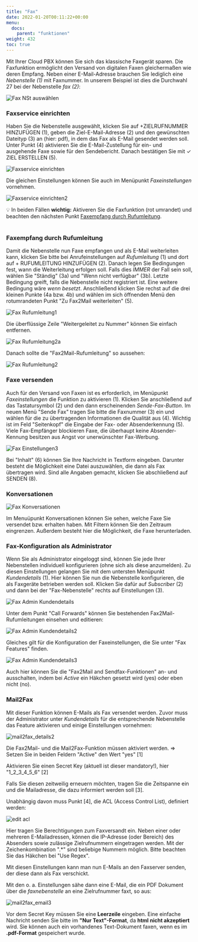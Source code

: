 ```yaml
---
title: "Fax"
date: 2022-01-20T00:11:22+00:00
menu:
  docs:
    parent: "funktionen"
weight: 432
toc: true
---
```


Mit Ihrer Cloud PBX können Sie sich das klassische Faxgerät sparen. Die Faxfunktion ermöglicht den Versand von digitalen Faxen gleichermaßen wie deren Empfang. Neben einer E-Mail-Adresse brauchen Sie lediglich eine *Nebenstelle (1)* mit Faxnummer. In unserem Beispiel ist dies die Durchwahl 27 bei der Nebenstelle *fax (2)*:

![Fax NSt auswählen](https://github.com/user-attachments/assets/dfbd912c-eb21-451f-84a2-c56d76d57eb3)

### Faxservice einrichten

Haben Sie die Nebenstelle ausgewählt, klicken Sie auf +ZIELRUFNUMMER HINZUFÜGEN (1), geben die Ziel-E-Mail-Adresse (2) und den gewünschten Dateityp (3) an (hier: pdf), in dem das Fax als E-Mail gesendet werden soll. Unter Punkt (4) aktivieren Sie die E-Mail-Zustellung für ein- und ausgehende Faxe sowie für den Sendebericht. Danach bestätigen Sie mit ✓ ZIEL ERSTELLEN (5). <br>

![Faxservice einrichten](https://github.com/user-attachments/assets/3f78903e-d760-434a-9796-797ad910d6e5)

Die gleichen Einstellungen können Sie auch im Menüpunkt *Faxeinstellungen* vornehmen. <br>

![Faxservice einrichten2](https://github.com/user-attachments/assets/c05392ce-0e82-4c90-9b69-ce0d1a71c30a)

💡 In beiden Fällen **wichtig:** Aktiveren Sie die Faxfunktion (rot umrandet) und beachten den nächsten Punkt [Faxempfang durch Rufumleitung](https://cloudpbx-doku.netcologne.de/docs/funktionen/fax/#faxempfang-durch-rufumleitung). <br>
<br>
 
### Faxempfang durch Rufumleitung

Damit die Nebenstelle nun Faxe empfangen und als E-Mail weiterleiten kann, klicken Sie bitte bei Anrufeinstellungen auf *Rufumleitung* (1) und dort auf + RUFUMLEITUNG HINZUFÜGEN (2). Danach legen Sie Bedingungen fest, wann die Weiterleitung erfolgen soll. Falls dies *IMMER* der Fall sein soll, wählen Sie "Ständig" (3a) und "Wenn nicht verfügbar" (3b). Letzte Bedingung greift, falls die Nebenstelle nicht registriert ist. Eine weitere Bedingung wäre *wenn besetzt*. Anschließend klicken Sie rechst auf die drei kleinen Punkte (4a bzw. 4b) und wählen im sich öffnenden Menü den rotumrandeten Punkt "Zu Fax2Mail weiterleiten" (5). <br>

![Fax Rufumleitung1](https://github.com/user-attachments/assets/fcc0fee2-0013-48f3-97b3-523d9a3f82ad)

Die überflüssige Zeile "Weitergeleitet zu  Nummer" können Sie einfach entfernen. <br>

![Fax Rufumleitung2a](https://github.com/user-attachments/assets/593fe939-733c-4a6d-a888-8ea8727a69bc)

Danach sollte die "Fax2Mail-Rufumleitung" so aussehen: <br>

![Fax Rufumleitung2](https://github.com/user-attachments/assets/1c6413b8-e05b-4a25-891b-f3216c87d88a)


### Faxe versenden

Auch für den Versand von Faxen ist es erforderlich, im Menüpunkt *Faxeinstellungen* die Funktion zu aktivieren (1). Klicken Sie anschließend auf das Tastatursymbol (2) und den dann erscheinenden *Sende-Fax-Button*. Im neuen Menü "Sende Fax" tragen Sie bitte die Faxnummer (3) ein und wählen für die zu übertragenden Informationen die Qualität aus (4). Wichtig ist im Feld "Seitenkopf" die Eingabe der Fax- oder Absenderkennung (5). Viele Fax-Empfänger blockieren Faxe, die überhaupt keine Absender-Kennung besitzen aus Angst vor unerwünschter Fax-Werbung.

![Fax Einstellungen3](https://user-images.githubusercontent.com/98753538/162151663-768a49d4-7c83-45a3-bb03-ac65eb3ea244.jpg)

Bei "Inhalt" (6) können Sie Ihre Nachricht in Textform eingeben. Darunter besteht die Möglichkeit eine Datei auszuwählen, die dann als Fax übertragen wird. Sind alle Angaben gemacht, klicken Sie abschließend auf SENDEN (8).

### Konversationen

![Fax Konversationen](https://user-images.githubusercontent.com/98753538/162376562-8a9de5c1-bcb7-4dab-853a-dca5c1bfff9e.jpg)

Im Menuüpunkt Konversationen können Sie sehen, welche Faxe Sie versendet bzw. erhalten haben. Mit Filtern können Sie den Zeitraum eingrenzen. Außerdem besteht hier die Möglichkeit, die Faxe herunterladen. 


### Fax-Konfiguration als Administrator

Wenn Sie als Administrator eingeloggt sind, können Sie jede Ihrer Nebenstellen individuell konfigurieren (ohne sich als diese anzumelden). Zu diesen Einstellungen gelangen Sie mit dem untersten Menüpunkt *Kundendetails* (1). Hier können Sie nun die Nebenstelle konfigurieren, die als Faxgeräte betrieben werden soll. Klicken Sie dafür auf *Subscriber* (2) und dann bei der "Fax-Nebenstelle" rechts auf Einstellungen (3).

![Fax Admin Kundendetails](https://user-images.githubusercontent.com/98753538/162376660-3e9aae1d-a9eb-4123-87a6-5e6725724e80.jpg)

Unter dem Punkt "Call Forwards" können Sie bestehenden Fax2Mail-Rufumleitungen einsehen und editieren:

![Fax Admin Kundendetails2](https://user-images.githubusercontent.com/98753538/162376672-7ae4aad6-9475-49c8-9f6c-164488e67070.jpg)

Gleiches gilt für die Konfiguration der Faxeinstellungen, die Sie unter "Fax Features" finden.

![Fax Admin Kundendetails3](https://user-images.githubusercontent.com/98753538/162376679-b5146278-36fb-496b-b624-8fd720e549ad.jpg)

Auch hier können Sie die "Fax2Mail and Sendfax-Funktionen" an- und ausschalten, indem bei *Active* ein Häkchen gesetzt wird (yes) oder eben nicht (no).


### Mail2Fax

Mit dieser Funktion können E-Mails als Fax versendet werden. Zuvor muss der Administrator unter *Kundendetails* für die entsprechende Nebenstelle das Feature aktivieren und einige Einstellungen vornehmen:

![mail2fax_details2](https://github.com/NetCologne/cloudpbx-docs/assets/98753538/e5aa3353-9e4e-4aa1-a33b-3b8f63b51104)

Die Fax2Mail- und die Mail2Fax-Funktion müssen aktiviert werden. => Setzen Sie in beiden Feldern "Active" den Wert "yes" [1]

Aktivieren Sie einen Secret Key (aktuell ist dieser mandatory!), hier "1_2_3_4_5_6" [2]

Falls Sie diesen zeitweilig erneuern möchten, tragen Sie die Zeitspanne ein und die Mailadresse, die dazu informiert werden soll [3].

Unabhängig davon muss Punkt [4], die ACL (Access Control List), definiert werden:

![edit acl](https://github.com/NetCologne/cloudpbx-docs/assets/98753538/a84317be-6584-4bf3-98a0-d1c0e1cf4923)

Hier tragen Sie Berechtigungen zum Faxversandt ein. Neben einer oder mehreren E-Mailadressen, können die IP-Adresse (oder Bereich) des Absenders sowie zulässige Zielrufnummern eingetragen werden. Mit der Zeichenkombination ".*" sind beliebige Nummern möglich. Bitte beachten Sie das Häkchen bei "Use Regex".

Mit diesen Einstellungen kann man nun E-Mails an den Faxserver senden, der diese dann als Fax verschickt.

Mit den o. a. Einstellungen sähe dann eine E-Mail, die ein PDF Dokument über die *faxnebenstelle* an eine Zielrufnummer faxt, so aus:

![mail2fax_email3](https://github.com/NetCologne/cloudpbx-docs/assets/98753538/cb886fcf-4b53-4061-a2b8-e8fedfb9dac2)

Vor dem Secret Key müssen Sie eine **Leerzeile** eingeben. Eine einfache Nachricht senden Sie bitte im **"Nur Text"-Format**, da **html nicht akzeptiert** wird. Sie können auch ein vorhandenes Text-Dokument faxen, wenn es im **.pdf-Format** gespeichert wurde.









